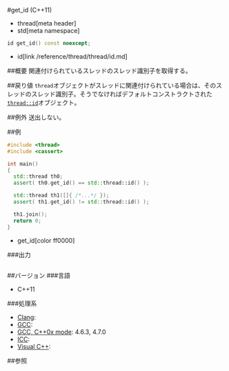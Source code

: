 #get_id (C++11)
* thread[meta header]
* std[meta namespace]

```cpp
id get_id() const noexcept;
```
* id[link /reference/thread/thread/id.md]


##概要
関連付けられているスレッドのスレッド識別子を取得する。


##戻り値
`thread`オブジェクトがスレッドに関連付けられている場合は、そのスレッドのスレッド識別子。そうでなければデフォルトコンストラクトされた[`thread::id`](/reference/thread/thread/id.md)オブジェクト。


##例外
送出しない。


##例
```cpp
#include <thread>
#include <cassert>

int main()
{
  std::thread th0;
  assert( th0.get_id() == std::thread::id() );

  std::thread th1([]{ /*...*/ });
  assert( th1.get_id() != std::thread::id() );

  th1.join();
  return 0;
}
```
* get_id[color ff0000]

###出力
```
```

##バージョン
###言語
- C++11

###処理系
- [Clang](/implementation.md#clang):
- [GCC](/implementation.md#gcc):
- [GCC, C++0x mode](/implementation.md#gcc): 4.6.3, 4.7.0
- [ICC](/implementation.md#icc):
- [Visual C++](/implementation.md#visual_cpp):


##参照
